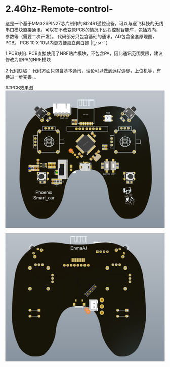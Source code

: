 # 2.4Ghz-Remote-control-
这是一个基于MM32SPIN27芯片制作的SI24R1遥控设备，可以与逐飞科技的无线串口模块直接通讯。可以在不改变原PCB的情况下远程控制智能车，包括方向，参数等（需要二次开发）。
代码部分只包含基础的通讯，AD包含全套原理图，PCB。
PCB 10 X 10以内更方便嘉立创白嫖 |ू･ω･` )

1.PCB缺陷:  PCB直接使用了NRF贴片模块，不包含PA，因此通讯范围受限，建议修改为带PA的NRF模块

2.代码缺陷： 代码方面只包含基本通讯，理论可以做到远程调参，上位机等，有待进一步完善。。




##PCB效果图
![图片](https://github.com/EnmaAi-0/2.4Ghz-Remote-control-/blob/master/photo/3D%201.png)

![图片](https://github.com/EnmaAi-0/2.4Ghz-Remote-control-/blob/master/photo/3D%202.png)
